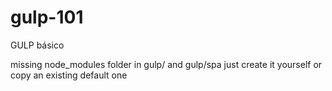 # gulp-101
GULP básico

missing node_modules folder in gulp/ and gulp/spa
just create it yourself or copy an existing default one
